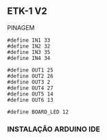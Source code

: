 ## ETK-1 V2


PINAGEM
```
#define IN1 33
#define IN2 32
#define IN3 35
#define IN4 34

#define OUT1 25 
#define OUT2 26  
#define OUT3 2
#define OUT4 27
#define OUT5 14
#define OUT6 13

#define BOARD_LED 12
```

### INSTALAÇÃO ARDUINO IDE

